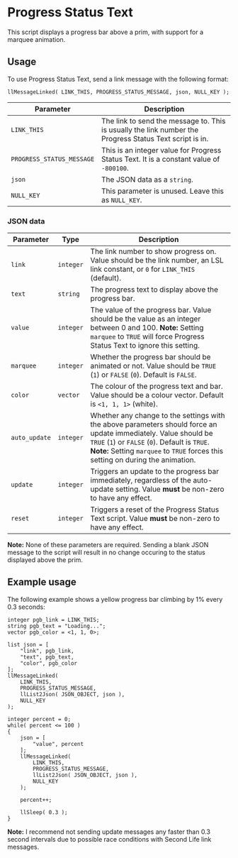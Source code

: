 # Progress Status Text
This script displays a progress bar above a prim, with support for a marquee animation.

## Usage
To use Progress Status Text, send a link message with the following format:

```lsl
llMessageLinked( LINK_THIS, PROGRESS_STATUS_MESSAGE, json, NULL_KEY );
```

|Parameter|Description|
|--|--|
|`LINK_THIS`|The link to send the message to. This is usually the link number the Progress Status Text script is in.|
|`PROGRESS_STATUS_MESSAGE`|This is an integer value for Progress Status Text. It is a constant value of `-800100`.|
|`json`|The JSON data as a `string`.|
|`NULL_KEY`|This parameter is unused. Leave this as `NULL_KEY`.|

### JSON data
|Parameter|Type|Description|
|--|--|--|
|`link`|`integer`|The link number to show progress on. Value should be the link number, an LSL link constant, or `0` for `LINK_THIS` (default).|
|`text`|`string`|The progress text to display above the progress bar.|
|`value`|`integer`|The value of the progress bar. Value should be the value as an integer between 0 and 100. **Note:** Setting `marquee` to `TRUE` will force Progress Status Text to ignore this setting.|
|`marquee`|`integer`|Whether the progress bar should be animated or not. Value should be `TRUE` (`1`) or `FALSE` (`0`). Default is `FALSE`.|
|`color`|`vector`|The colour of the progress text and bar. Value should be a colour vector. Default is `<1, 1, 1>` (white).|
|`auto_update`|`integer`|Whether any change to the settings with the above parameters should force an update immediately. Value should be `TRUE` (`1`) or `FALSE` (`0`). Default is `TRUE`. **Note:** Setting `marquee` to `TRUE` forces this setting on during the animation.|
|`update`|`integer`|Triggers an update to the progress bar immediately, regardless of the auto-update setting. Value **must** be non-zero to have any effect.|
|`reset`|`integer`|Triggers a reset of the Progress Status Text script. Value **must** be non-zero to have any effect.|

**Note:** None of these parameters are required. Sending a blank JSON message to the script will result in no change occuring to the status displayed above the prim.

## Example usage
The following example shows a yellow progress bar climbing by 1% every 0.3 seconds:

```lsl
integer pgb_link = LINK_THIS;
string pgb_text = "Loading...";
vector pgb_color = <1, 1, 0>;

list json = [
    "link", pgb_link,
    "text", pgb_text,
    "color", pgb_color
];
llMessageLinked(
    LINK_THIS,
    PROGRESS_STATUS_MESSAGE,
    llList2Json( JSON_OBJECT, json ),
    NULL_KEY
);

integer percent = 0;
while( percent <= 100 )
{
    json = [
        "value", percent
    ];
    llMessageLinked(
        LINK_THIS,
        PROGRESS_STATUS_MESSAGE,
        llList2Json( JSON_OBJECT, json ),
        NULL_KEY
    );

    percent++;

    llSleep( 0.3 );
}
```

**Note:** I recommend not sending update messages any faster than 0.3 second intervals due to possible race conditions with Second Life link messages.
